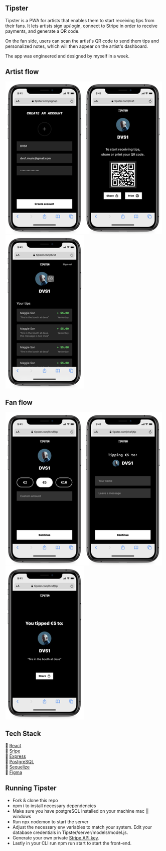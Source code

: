 ## Tipster
Tipster is a PWA for artists that enables them to start receiving tips from their fans. It lets artists sign up/login, connect to Stripe in order to receive payments, and generate a QR code.

On the fan side, users can scan the artist's QR code to send them tips and personalized notes, which will then appear on the artist's dashboard.

The app was engineered and designed by myself in a week.

## Artist flow

<img src="./screenshots/Artist 1@2x.png" width="250" ><img src="./screenshots/Artist 2@2x.png" width="250" ><img src="./screenshots/Artist 3@2x.png" width="250" >

## Fan flow

<img src="./screenshots/Fan 1@2x.png" width="250" ><img src="./screenshots/Fan 2@2x.png" width="250" ><img src="./screenshots/Fan 3@2x.png" width="250" >

## Tech Stack

:office: [React](https://reactjs.org/) <br>
:office: [Sripe](https://stripe.com/en-gb-de) <br>
:office: [Express](https://expressjs.com/)  <br>
:office: [PostgreSQL](https://www.postgresql.org/)  <br>
:office: [Sequelize](https://sequelize.org/) <br>
:office: [Figma](https://www.figma.com/)  <br>


## Running Tipster
- Fork & clone this repo
- npm i to install necessary dependencies
- Make sure you have postgreSQL installed on your machine mac || windows
- Run npx nodemon to start the server
- Adjust the necessary env variables to match your system. Edit your database credentials in Tipster/server/models/model.js. 
- Generate your own private [Stripe API key](https://stripe.com/en-gb-de "Stripe API key").
- Lastly in your CLI run npm run start to start the front-end.
